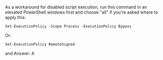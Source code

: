 As a workaround for disabled script execution, run this command in an elevated PowerShell windows first and choose "all" if you're asked where to apply this:

```Set-ExecutionPolicy -Scope Process -ExecutionPolicy Bypass```

Or:

```Set-ExecutionPolicy RemoteSigned```

and Answer: A
